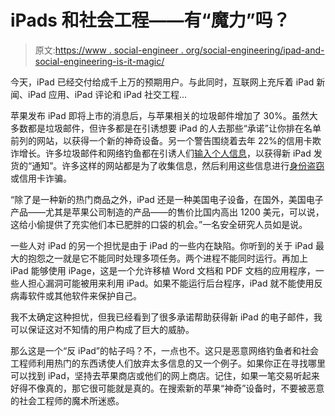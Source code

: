 # iPads 和社会工程——有“魔力”吗？

> 原文:[https://www . social-engineer . org/social-engineering/ipad-and-social-engineering-is-it-magic/](https://www.social-engineer.org/social-engineering/ipads-and-social-engineering-is-it-magical/)

今天，iPad 已经交付给成千上万的预期用户。与此同时，互联网上充斥着 iPad 新闻、iPad 应用、iPad 评论和 iPad 社交工程…

苹果发布 iPad 即将上市的消息后，与苹果相关的垃圾邮件增加了 30%。虽然大多数都是垃圾邮件，但许多都是在引诱想要 iPad 的人去那些“承诺”让你排在名单前列的网站，以获得一个新的神奇设备。另一个警告围绕着去年 22%的信用卡欺诈增长。许多垃圾邮件和网络钓鱼都在引诱人们[输入个人信息](https://www.social-engineer.org/social-engineering/stealing-credentials-via-social-engineering/)，以获得新 iPad 发货的“通知”。许多这样的网站都是为了收集信息，然后利用这些信息进行[身份盗窃](https://www.social-engineer.org/framework/general-discussion/categories-social-engineers/identity-theives/)或信用卡诈骗。

“除了是一种新的热门商品之外，iPad 还是一种美国电子设备，在国外，美国电子产品——尤其是苹果公司制造的产品——的售价比国内高出 1200 美元，可以说，这给小偷提供了充实他们本已肥胖的口袋的机会。”一名安全研究人员如是说。

一些人对 iPad 的另一个担忧是由于 iPad 的一些内在缺陷。你听到的关于 iPad 最大的抱怨之一就是它不能同时处理多项任务。两个进程不能同时运行。再加上 iPad 能够使用 iPage，这是一个允许移植 Word 文档和 PDF 文档的应用程序，一些人担心漏洞可能被用来利用 iPad。如果不能运行后台程序，iPad 就不能使用反病毒软件或其他软件来保护自己。

我不太确定这种担忧，但我已经看到了很多承诺帮助获得新 iPad 的电子邮件，我可以保证这对不知情的用户构成了巨大的威胁。

那么这是一个“反 iPad”的帖子吗？不，一点也不。这只是恶意网络钓鱼者和社会工程师利用热门的东西诱使人们放弃太多信息的又一个例子。如果你正在寻找哪里可以找到 iPad，坚持去苹果商店或他们的网上商店。记住，如果一笔交易听起来好得不像真的，那它很可能就是真的。在搜索新的苹果“神奇”设备时，不要被恶意的社会工程师的魔术所迷惑。